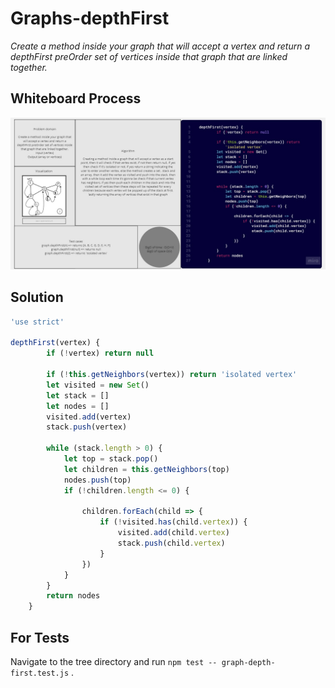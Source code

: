 # Graphs-depthFirst

*Create a method inside your graph that will accept a vertex and return a depthFirst preOrder set of vertices inside that graph that are linked together.*

## Whiteboard Process

![Linked list white board](./assets/depthFirst.jpg)

## Solution

``` javascript
'use strict'

depthFirst(vertex) {
        if (!vertex) return null

        if (!this.getNeighbors(vertex)) return 'isolated vertex'
        let visited = new Set()
        let stack = []
        let nodes = []
        visited.add(vertex)
        stack.push(vertex)

        while (stack.length > 0) {
            let top = stack.pop()
            let children = this.getNeighbors(top)
            nodes.push(top)
            if (!children.length <= 0) {

                children.forEach(child => {
                    if (!visited.has(child.vertex)) {
                        visited.add(child.vertex)
                        stack.push(child.vertex)
                    }
                })
            }
        }
        return nodes
    }


```

## For Tests

Navigate to the tree directory and run `npm test -- graph-depth-first.test.js` .
